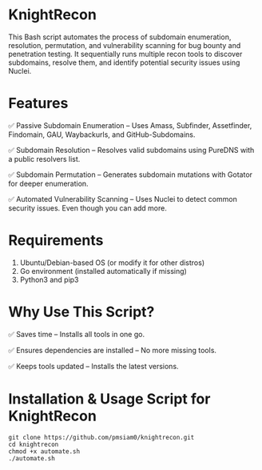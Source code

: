 # KnightRecon

This Bash script automates the process of subdomain enumeration, resolution, permutation, and vulnerability scanning for bug bounty and penetration testing. It sequentially runs multiple recon tools to discover subdomains, resolve them, and identify potential security issues using Nuclei.


# Features
✅ Passive Subdomain Enumeration – Uses Amass, Subfinder, Assetfinder, Findomain, GAU, Waybackurls, and GitHub-Subdomains.

✅ Subdomain Resolution – Resolves valid subdomains using PureDNS with a public resolvers list.

✅ Subdomain Permutation – Generates subdomain mutations with Gotator for deeper enumeration.

✅ Automated Vulnerability Scanning – Uses Nuclei to detect common security issues. Even though you can add more.

# Requirements
1. Ubuntu/Debian-based OS (or modify it for other distros)
2. Go environment (installed automatically if missing)
3. Python3 and pip3

# Why Use This Script?
✅ Saves time – Installs all tools in one go.

✅ Ensures dependencies are installed – No more missing tools.

✅ Keeps tools updated – Installs the latest versions.

# Installation & Usage Script for KnightRecon

```
git clone https://github.com/pmsiam0/knightrecon.git
cd knightrecon
chmod +x automate.sh
./automate.sh
```

